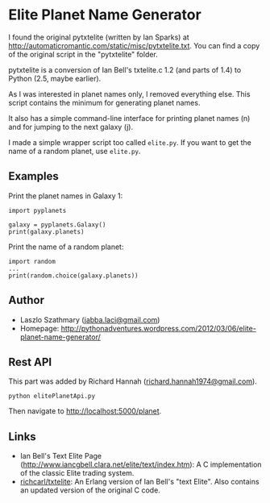 Elite Planet Name Generator
===========================

I found the original pytxtelite (written by Ian Sparks) at
<http://automaticromantic.com/static/misc/pytxtelite.txt>.
You can find a copy of the original script in the "pytxtelite" folder.

pytxtelite is a conversion of Ian Bell's txtelite.c 1.2 (and parts of 1.4)
to Python (2.5, maybe earlier).

As I was interested in planet names only, I removed everything
else. This script contains the minimum for generating planet
names.

It also has a simple command-line interface for printing planet names (n)
and for jumping to the next galaxy (j).

I made a simple wrapper script too called `elite.py`. If you want to get
the name of a random planet, use `elite.py`.

Examples
--------

Print the planet names in Galaxy 1:

    import pyplanets

    galaxy = pyplanets.Galaxy()
    print(galaxy.planets)

Print the name of a random planet:

    import random
    ...
    print(random.choice(galaxy.planets))

Author
------

* Laszlo Szathmary (<jabba.laci@gmail.com>)
* Homepage: <http://pythonadventures.wordpress.com/2012/03/06/elite-planet-name-generator/>

Rest API
--------

This part was added by Richard Hannah (<richard.hannah1974@gmail.com>).

    python elitePlanetApi.py

Then navigate to <http://localhost:5000/planet>.

Links
-----

* Ian Bell's Text Elite Page (<http://www.iancgbell.clara.net/elite/text/index.htm>): A C implementation of the classic Elite trading system.
* [richcarl/txtelite](https://github.com/richcarl/txtelite): An Erlang version of Ian Bell's "text Elite". Also contains an updated version of the original C code.
